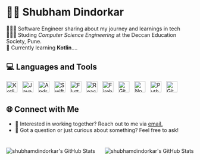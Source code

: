 # 🏄‍♂️ Shubham Dindorkar



👩🏻‍💻 Software Engineer sharing about my journey and learnings in tech<br/>
👩🏻‍🎓 Studing *Computer Science Engineering* at the Deccan Education Society, Pune. <br/>
💭 Currently learning **Kotlin**.... <br/>
   

## 💻 Languages and Tools

<img align="left" alt="Kotlin" width="30px" style="padding-right:10px;" src="https://cdn.jsdelivr.net/gh/devicons/devicon/icons/kotlin/kotlin-original.svg" />
<img align="left" alt="Java" width="30px" style="padding-right:10px;" src="https://cdn.jsdelivr.net/gh/devicons/devicon/icons/java/java-original.svg" />
<img align="left" alt="Android" width="30px" style="padding-right:10px;" src="https://cdn.jsdelivr.net/gh/devicons/devicon/icons/android/android-original.svg" />
<img align="left" alt="Swift" width="30px" style="padding-right:10px;" src="https://cdn.jsdelivr.net/gh/devicons/devicon/icons/swift/swift-original.svg" />
<img align="left" alt="Flutter" width="30px" style="padding-right:10px;" src="https://cdn.jsdelivr.net/gh/devicons/devicon/icons/flutter/flutter-original.svg" />
<img align="left" alt="React Native" width="30px" style="padding-right:10px;" src="https://cdn.jsdelivr.net/gh/devicons/devicon/icons/react/react-original.svg" />
<img align="left" alt="Firebase" width="30px" style="padding-right:10px;" src="https://cdn.jsdelivr.net/gh/devicons/devicon/icons/firebase/firebase-plain.svg" />
<img align="left" alt="Git" width="30px" style="padding-right:10px;" src="https://cdn.jsdelivr.net/gh/devicons/devicon/icons/git/git-original.svg" />


<img align="left" alt="NodeJS" width="30px" style="padding-right:10px;" src="https://cdn.jsdelivr.net/gh/devicons/devicon/icons/nodejs/nodejs-original.svg" />
<img align="left" alt="Python" width="30px" style="padding-right:10px;" src="https://cdn.jsdelivr.net/gh/devicons/devicon/icons/python/python-plain.svg" />
<img align="left" alt="GitHub" width="30px" style="padding-right:10px;" src="https://cdn.jsdelivr.net/gh/devicons/devicon/icons/github/github-original.svg" />


<br />
<br />

## 🌐 Connect with Me

- 💼 Interested in working together? Reach out to me via <a href="shubhamdindorkar1@gmail.com">email.</a>
- 💬 Got a question or just curious about something? Feel free to ask!



#
<img src="https://streak-stats.demolab.com?user=shubhamdindorkar&theme=gruvbox&hide_border=true" alt="shubhamdindorkar's GitHub Stats" />
<img align="right" src="https://github-readme-stats.vercel.app/api/top-langs/?username=shubhamdindorkar&theme=gruvbox&show_icons=true&hide_border=true&layout=compact" alt="shubhamdindorkar's GitHub Stats" />
